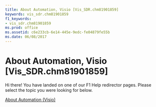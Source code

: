 ```yaml
---
title: About Automation, Visio [Vis_SDR.chm81901859]
keywords: vis_sdr.chm81901859
f1_keywords:
- vis_sdr.chm81901859
ms.prod: office
ms.assetid: c6e233cb-6e14-445e-9edc-fe04879fe55b
ms.date: 06/08/2017
---
```



# About Automation, Visio [Vis_SDR.chm81901859]

Hi there! You have landed on one of our F1 Help redirector pages. Please select the topic you were looking for below.

[About Automation (Visio)](http://msdn.microsoft.com/library/d34dd6a0-7f11-d8ce-65d2-2a9654cdb06d%28Office.15%29.aspx)

